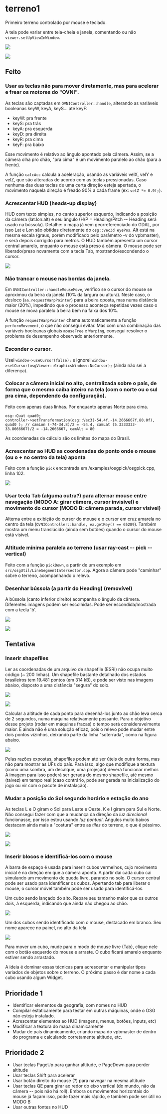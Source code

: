 # terreno1

Primeiro terreno controlado por mouse e teclado.

A tela pode variar entre tela-cheia e janela, comentando ou não `viewer.setUpViewInWindow`.

![](terr1a.png)

![](terr1b.png)

## Feito

### Usar as teclas não para mover diretamente, mas para acelerar e frear os motores do "OVNI".

As teclas são captadas em `OVNIController::handle`, alterando as variáveis booleanas keyW, keyA, keyS... até keyF:
- keyW: pra frente
- keyS: pra trás
- keyA: pra esquerda
- keyD: pra direita
- keyR: pra cima
- keyF: pra baixo

Esse movimento é relativo ao ângulo apontado pela câmera. Assim, se a câmera olha pro chão, "pra cima" é um movimento paralelo ao chão (para a frente).

A função `calcAcc` calcula a aceleração, usando as variáveis velX, velY e velZ, que são alteradas de acordo com as teclas pressionadas. Caso nenhuma das duas teclas de uma certa direção esteja apertada, o movimento naquela direção é freado 90% a cada frame (ex: `velZ *= 0.9f;`).

### Acrescentar HUD (heads-up display)

HUD com texto simples, no canto superior esquerdo, indicando a posição da câmera (lat:lon:alt) e seu ângulo (H/P = Heading/Pitch -- Heading será usado na bússola). Detalhe: o mapa já vem georreferenciado do GDAL, por isso Lat e Lon são obtidas diretamente do `osg::Vec3d eyePos`. Alt está na mesma escala (graus, porém modificado pelo parâmetro -v do vpbmaster), e será depois corrigido para metros. O HUD também apresenta um cursor central amarelo, enquanto o mouse está preso à câmera. O mouse pode ser liberado/preso novamente com a tecla Tab, mostrando/escondendo o cursor.

![](terr1d.png)

### Não trancar o mouse nas bordas da janela.

Em `OVNIController::handleMouseMove`, verifico se o cursor do mouse se aproximou da beira da janela (10% da largura ou altura). Neste caso, o desloco (`aa.requestWarpPointer`) para a beira oposta, mas numa distância maior (20%), impedindo que o processo aconteça repetidas vezes caso o mouse se mova paralelo à beira bem na faixa dos 10%.

A função `requestWarpPointer` chama automaticamente a função `performMovement`, o que não consegui evitar. Mas com uma combinação das variáveis booleanas globais `mouseFree` e `Warping`, consegui resolver o problema de desempenho observado anteriormente.

### Esconder o cursor.

Usei `window->useCursor(false);` e ignorei `window->setCursor(osgViewer::GraphicsWindow::NoCursor);` (ainda não sei a diferença).

### Colocar a câmera inicial no alto, centralizada sobre o país, de forma que o mesmo caiba inteiro na tela (com o norte ou o sul pra cima, dependendo da configuração).

Feito com apenas duas linhas. Por enquanto apenas Norte para cima.

```
osg::Quat quad0;
controller->setTransformation(osg::Vec3(-54.4f,-14.2666667f,80.0f), quad0 ); // camLon (-74-34.8)/2 = -54.4, camLat (5.3333333-33.8666667)/2 = -14.2666667, camAlt = 80
```

As coordenadas de cálculo são os limites do mapa do Brasil.

### Acrescentar ao HUD as coordenadas do ponto onde o mouse (ou o + no centro da tela) aponta

Feito com a função `pick` encontrada em <osg>/examples/osgpick/osgpick.cpp, linha 102.

![](terr1e.png)

### Usar tecla Tab (alguma outra?) para alternar mouse entre navegação (MODO A: girar câmera, cursor invisível) e movimento do cursor (MODO B: câmera parada, cursor visível)

Alterna entre a exibição do cursor do mouse e o cursor em cruz amarela no centro da tela (`OVNIController::handle, ea.getKey() == 65289`). Também mostra um menu translúcido (ainda sem botões) quando o cursor do mouse está visível.

### Altitude mínima paralela ao terreno (usar ray-cast -- pick -- vertical)

Feito com a função `pickDown`, a partir de um exemplo em `src/osgUtil/LineSegmentIntersector.cpp`. Agora a câmera pode "caminhar" sobre o terreno, acompanhando o relevo.

### Desenhar bússola (a partir do Heading) (removível)

A bússola (canto inferior direito) acompanha o ângulo da câmera. Diferentes imagens podem ser escolhidas. Pode ser escondida/mostrada com a tecla 'b'.

![](terr1f1.png)

![](terr1f2.png)

## Tentativa

### Inserir shapefiles

Ler as coordenadas de um arquivo de shapefile (ESRI) não ocupa muito código (~ 200 linhas). Um shapefile bastante detalhado dos estados brasileiros tem 19.481 pontos (em 314 kB), e pode ser visto nas imagens abaixo, disposto a uma distância "segura" do solo.

![](terr1g1.png)

![](terr1g2.png)

Calcular a altitude de cada ponto para desenhá-los junto ao chão leva cerca de 2 segundos, numa máquina relativamente possante. Para o objetivo desse projeto (rodar em máquinas fracas) o tempo será consideravelmente maior. E ainda não é uma solução eficaz, pois o relevo pode mudar entre dois pontos vizinhos, deixando parte da linha "soterrada", como na figura abaixo.

![](terr1g3.png)

Pelas razões expostas, shapefiles podem até ser úteis de outra forma, mas não para mostrar as UFs do país. Para isso, algo que modifique a textura (como uma sombra, um decalque, uma projeção) deverá funcionar melhor. A imagem para isso poderá ser gerada do mesmo shapefile, até mesmo (talvez) em tempo real (caso contrário, pode ser gerada na inicialização do jogo ou vir com o pacote de instalação).

### Mudar a posição do Sol segundo horário e estação do ano

As teclas L e O giram o Sol para Leste e Oeste. K e I giram para Sul e Norte. Não consegui fazer com que a mudança da direção da *luz direcional* funcionasse, por isso estou usando *luz pontual*. Ângulos muito baixos destacam ainda mais a "costura" entre as *tiles* do terreno, o que é péssimo.

![](terr1h1.jpg)

![](terr1h2.jpg)

### Inserir blocos e identificá-los com o mouse

A barra de espaço é usada para inserir cubos vermelhos, cujo movimento inicial é na direção em que a câmera aponta. A partir daí cada cubo cai simulando um movimento de queda livre, parando no solo. O cursor central pode ser usado para identificar os cubos. Apertando tab para liberar o mouse, o cursor móvel também pode ser usado para identificá-los.

Um cubo sendo lançado do alto. Repare seu tamanho maior que os outros dois, à esquerda, indicando que ainda não chegou ao chão.

![](terr1i1.jpg)

Um dos cubos sendo identificado com o mouse, destacado em branco. Seu nome aparece no painel, no alto da tela.

![](terr1i2.jpg)

Para mover um cubo, mude para o modo de mouse livre (Tab), clique nele com o botão esquerdo do mouse e arraste. O cubo ficará amarelo enquanto estiver sendo arrastado.

A ideia é dominar essas técnicas para acrescentar e manipular tipos variados de objetos sobre o terreno. O próximo passo é dar nome a cada cubo usando algum Widget.

## Prioridade 1

- Identificar elementos da geografia, com nomes no HUD
- Compilar estaticamente para testar em outras máquinas, onde o OSG não esteja instalado.
- Acrescentar elementos ao HUD (imagens, menus, botões, inputs, etc)
- Modificar a textura do mapa dinamicamente
- Mudar de país dinamicamente, criando mapa do vpbmaster de dentro do programa e calculando corretamente altitude, etc.

## Prioridade 2

- Usar teclas PageUp para ganhar altitude, e PageDown para perder altitude
- Usar teclas Shift para acelerar
- Usar botão direito do mouse (?) para navegar na mesma altitude
- Usar teclas QE para girar ao redor do eixo vertical (do mundo, não da câmera -- pois não há roll). Embora os movimentos horizontais do mouse já façam isso, pode fazer mais rápido, e também pode ser útil no MODO B
- Usar outras fontes no HUD
